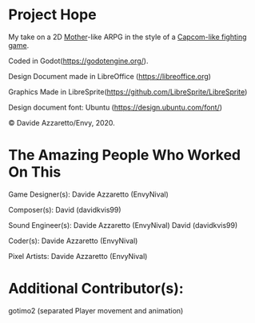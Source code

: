 # Project Hope
My take on a 2D [Mother](https://en.wikipedia.org/wiki/Mother_(video_game_series))-like ARPG in the style of a [Capcom-like fighting game](https://en.wikipedia.org/wiki/Street_Fighter).

Coded in Godot(https://godotengine.org/).

Design Document made in LibreOffice (https://libreoffice.org)

Graphics Made in LibreSprite(https://github.com/LibreSprite/LibreSprite)

Design document font: Ubuntu (https://design.ubuntu.com/font/)

© Davide Azzaretto/Envy, 2020.


# The Amazing People Who Worked On This

Game Designer(s):
Davide Azzaretto (EnvyNival)

Composer(s):
David (davidkvis99)

Sound Engineer(s):
Davide Azzaretto (EnvyNival)
David (davidkvis99)

Coder(s):
Davide Azzaretto (EnvyNival)

Pixel Artists:
Davide Azzaretto (EnvyNival)

# Additional Contributor(s):

gotimo2 (separated Player movement and animation)

